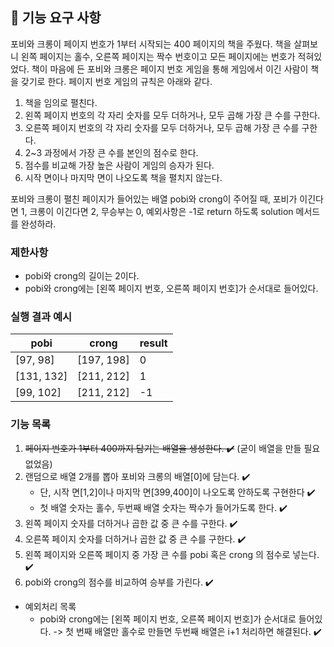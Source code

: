 ## 🚀 기능 요구 사항

포비와 크롱이 페이지 번호가 1부터 시작되는 400 페이지의 책을 주웠다. 책을 살펴보니 왼쪽 페이지는 홀수, 오른쪽 페이지는 짝수 번호이고 모든 페이지에는 번호가 적혀있었다. 책이 마음에 든 포비와 크롱은 페이지 번호 게임을 통해 게임에서 이긴 사람이 책을 갖기로 한다. 페이지 번호 게임의 규칙은 아래와 같다.

1. 책을 임의로 펼친다.
2. 왼쪽 페이지 번호의 각 자리 숫자를 모두 더하거나, 모두 곱해 가장 큰 수를 구한다.
3. 오른쪽 페이지 번호의 각 자리 숫자를 모두 더하거나, 모두 곱해 가장 큰 수를 구한다.
4. 2~3 과정에서 가장 큰 수를 본인의 점수로 한다.
5. 점수를 비교해 가장 높은 사람이 게임의 승자가 된다.
6. 시작 면이나 마지막 면이 나오도록 책을 펼치지 않는다.

포비와 크롱이 펼친 페이지가 들어있는 배열 pobi와 crong이 주어질 때, 포비가 이긴다면 1, 크롱이 이긴다면 2, 무승부는 0, 예외사항은 -1로 return 하도록 solution 메서드를 완성하라.

### 제한사항

- pobi와 crong의 길이는 2이다.
- pobi와 crong에는 [왼쪽 페이지 번호, 오른쪽 페이지 번호]가 순서대로 들어있다.

### 실행 결과 예시

| pobi       | crong      | result |
| ---------- | ---------- | ------ |
| [97, 98]   | [197, 198] | 0      |
| [131, 132] | [211, 212] | 1      |
| [99, 102]  | [211, 212] | -1     |

### 기능 목록

1. ~~페이지 번호가 1부터 400까지 담기는 배열을 생성한다. ✔️~~ (굳이 배열을 만들 필요 없었음)
2. 랜덤으로 배열 2개를 뽑아 포비와 크롱의 배열[0]에 담는다. ✔️
   - 단, 시작 면[1,2]이나 마지막 면[399,400]이 나오도록 안하도록 구현한다 ✔️
   - 첫 배열 숫자는 홀수, 두번째 배열 숫자는 짝수가 들어가도록 한다. ✔️
3. 왼쪽 페이지 숫자를 더하거나 곱한 값 중 큰 수를 구한다. ✔️
4. 오른쪽 페이지 숫자를 더하거나 곱한 값 중 큰 수를 구한다. ✔️
5. 왼쪽 페이지와 오른쪽 페이지 중 가장 큰 수를 pobi 혹은 crong 의 점수로 넣는다. ✔️
6. pobi와 crong의 점수를 비교하여 승부를 가린다. ✔️

- 예외처리 목록
  - pobi와 crong에는 [왼쪽 페이지 번호, 오른쪽 페이지 번호]가 순서대로 들어있다. -> 첫 번째 배열만 홀수로 만들면 두번째 배열은 i+1 처리하면 해결된다. ✔️
